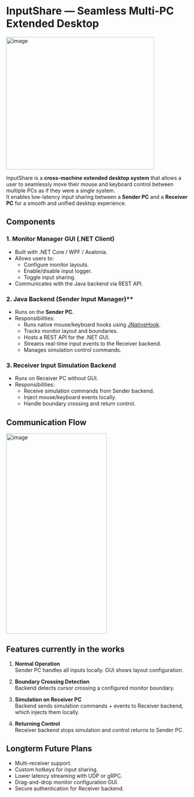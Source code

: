 # InputShare — Seamless Multi-PC Extended Desktop
<img width="399" height="356" alt="image" src="https://github.com/user-attachments/assets/5a5bc355-13d3-4869-84f0-ed83b82b6a1e" />

InputShare is a **cross-machine extended desktop system** that allows a user to seamlessly move their mouse and keyboard control between multiple PCs as if they were a single system.  
It enables low-latency input sharing between a **Sender PC** and a **Receiver PC** for a smooth and unified desktop experience.

## Components

### 1. Monitor Manager GUI (.NET Client)
- Built with .NET Core / WPF / Avalonia.
- Allows users to:
  - Configure monitor layouts.
  - Enable/disable input logger.
  - Toggle input sharing.
- Communicates with the Java backend via REST API.

### 2. Java Backend (Sender Input Manager)**
- Runs on the **Sender PC**.
- Responsibilities:
  - Runs native mouse/keyboard hooks using [JNativeHook](https://github.com/kwhat/jnativehook).
  - Tracks monitor layout and boundaries.
  - Hosts a REST API for the .NET GUI.
  - Streams real-time input events to the Receiver backend.
  - Manages simulation control commands.

### 3. Receiver Input Simulation Backend
- Runs on Receiver PC without GUI.
- Responsibilities:
  - Receive simulation commands from Sender backend.
  - Inject mouse/keyboard events locally.
  - Handle boundary crossing and return control.

## Communication Flow
<img width="271" height="538" alt="image" src="https://github.com/user-attachments/assets/b0a0b1d5-00fb-4d76-83b1-76386858b091" />

## Features currently in the works

1. **Normal Operation**  
   Sender PC handles all inputs locally. GUI shows layout configuration.

2. **Boundary Crossing Detection**  
   Backend detects cursor crossing a configured monitor boundary.

3. **Simulation on Receiver PC**  
   Backend sends simulation commands + events to Receiver backend, which injects them locally.

4. **Returning Control**  
   Receiver backend stops simulation and control returns to Sender PC.

## Longterm Future Plans
* Multi-receiver support.
* Custom hotkeys for input sharing.
* Lower latency streaming with UDP or gRPC.
* Drag-and-drop monitor configuration GUI.
* Secure authentication for Receiver backend.

